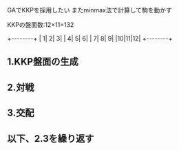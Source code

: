 GAでKKPを採用したい
またminmax法で計算して駒を動かす

KKPの盤面数:12×11=132

+--------+ 
| 1| 2| 3| 
| 4| 5| 6| 
| 7| 8| 9| 
|10|11|12| 
+--------+ 

## 1.KKP盤面の生成

## 2.対戦
## 3.交配
## 以下、2.3を繰り返す

